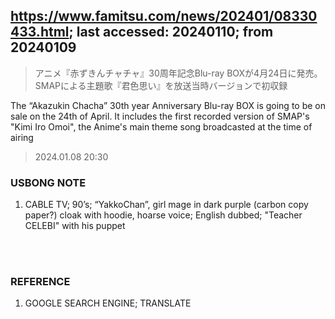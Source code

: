## https://www.famitsu.com/news/202401/08330433.html; last accessed: 20240110; from 20240109

> アニメ『赤ずきんチャチャ』30周年記念Blu-ray BOXが4月24日に発売。SMAPによる主題歌『君色思い』を放送当時バージョンで初収録

The “Akazukin Chacha” 30th year Anniversary Blu-ray BOX is going to be on sale on the 24th of April. It includes the first recorded version of SMAP's "Kimi Iro Omoi", the Anime's main theme song broadcasted at the time of airing

> 2024.01.08 20:30

### USBONG NOTE

1. CABLE TV; 90’s; “YakkoChan”, girl mage in dark purple (carbon copy paper?) cloak with hoodie, hoarse voice; English dubbed; "Teacher CELEBI" with his puppet
<br/>
<br/>

### REFERENCE

1. GOOGLE SEARCH ENGINE; TRANSLATE
